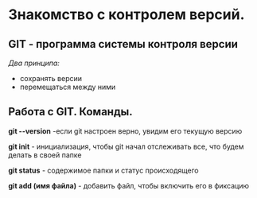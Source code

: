 # Знакомство с контролем версий.

## GIT - программа системы контроля версии

*Два принципа:*

* сохранять версии
* перемещаться между ними

## Работа с GIT. Команды.

**git --version**  -если git настроен верно, увидим его текущую версию

**git init** - инициализация, чтобы git начал отслеживать все, что будем делать в своей папке

**git status** - содержимое папки и статус происходящего

**git add (имя файла)** - добавить файл, чтобы включить его в фиксацию 





